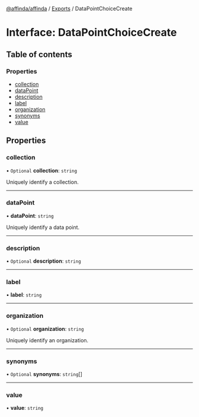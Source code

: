 [@affinda/affinda](../README.md) / [Exports](../modules.md) / DataPointChoiceCreate

# Interface: DataPointChoiceCreate

## Table of contents

### Properties

- [collection](DataPointChoiceCreate.md#collection)
- [dataPoint](DataPointChoiceCreate.md#datapoint)
- [description](DataPointChoiceCreate.md#description)
- [label](DataPointChoiceCreate.md#label)
- [organization](DataPointChoiceCreate.md#organization)
- [synonyms](DataPointChoiceCreate.md#synonyms)
- [value](DataPointChoiceCreate.md#value)

## Properties

### collection

• `Optional` **collection**: `string`

Uniquely identify a collection.

___

### dataPoint

• **dataPoint**: `string`

Uniquely identify a data point.

___

### description

• `Optional` **description**: `string`

___

### label

• **label**: `string`

___

### organization

• `Optional` **organization**: `string`

Uniquely identify an organization.

___

### synonyms

• `Optional` **synonyms**: `string`[]

___

### value

• **value**: `string`
